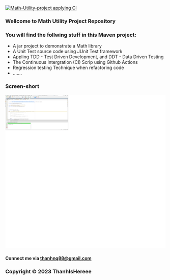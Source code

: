 [![Math-Utility-project applying CI](https://github.com/ThanhIsHereee/math-util-mvn/actions/workflows/maven.yml/badge.svg)](https://github.com/ThanhIsHereee/math-util-mvn/actions/workflows/maven.yml) 
### Wellcome to Math Utility Project Repository

### You will find the follwing stuff in this Maven project:

* A jar project to demonstrate a Math library
* A Unit Test source code using JUnit Test framework
* Appling TDD - Test Driven Development, and DDT - Data Driven Testing
* The Continuous Intergration (CI) Scrip using Github Actions
* Regression testing Technique when refactoring code
* .......

### Screen-short
![Source-code-with-JUnit](https://github.com/ThanhIsHereee/math-util-mvn/blob/main/screenshort/Source-code-with-JUnit.png)
#### Connect me via thanhnq88@gmail.com

### Copyright &#169; 2023 ThanhIsHereee